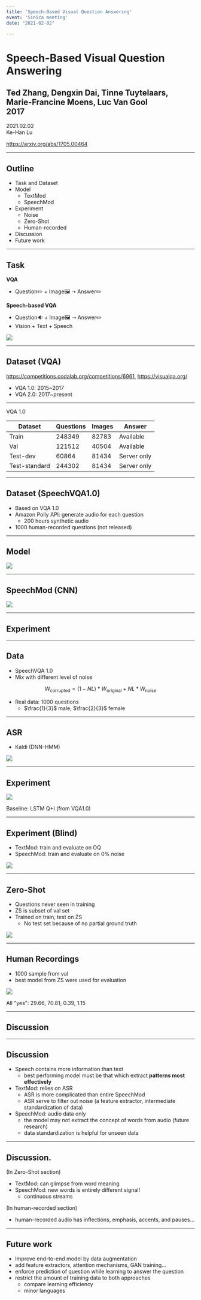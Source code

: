 ```yaml
---
title: 'Speech-Based Visual Question Answering'
event: 'Sinica meeting'
date: "2021-02-02"

---
```


# Speech-Based Visual Question Answering <!-- .element: class="title" -->
## Ted Zhang, Dengxin Dai, Tinne Tuytelaars, Marie-Francine Moens, Luc Van Gool<br> 2017 <!-- .element: class="subtitle" -->

<div class="title-name">
2021.02.02 <br>
Ke-Han Lu
</div>

https://arxiv.org/abs/1705.00464 <!-- .element: class="footnote" -->

---

## Outline

- Task and Dataset
- Model
  - TextMod
  - SpeechMod
- Experiment
  - Noise
  - Zero-Shot
  - Human-recorded
- Discussion
- Future work

---

## Task

**VQA**
- Question✏️ + Image🖼️ ➝ Answer✏️

**Speech-based VQA**
- Question🔉 + Image🖼️ ➝ Answer✏️
- Vision + Text + Speech

![](attachments/2021-01-22-05-56-37.png) <!-- .element: class="img100" -->

----

## Dataset (VQA)

<span>https://competitions.codalab.org/competitions/6961, https://visualqa.org/ </span> <!-- .element: class="footnote" -->

- VQA 1.0: 2015~2017
- VQA 2.0: 2017~present

<hr>

$\text{VQA 1.0}$

| Dataset       | Questions | Images | Answer      |
|---------------|-----------|--------|-------------|
| Train         | 248349    | 82783  | Available   |
| Val           | 121512    | 40504  | Available   |
| Test-dev      | 60864     | 81434  | Server only |
| Test-standard | 244302    | 81434  | Server only |

----

## Dataset (SpeechVQA1.0)

- Based on $\text{VQA 1.0}$
- Amazon Polly API: generate audio for each question
  - 200 hours synthetic audio
- 1000 human-recorded questions (not released)


---

## Model

![](attachments/2021-01-22-03-20-57.png)  <!-- .element: class="img75" -->

----

## SpeechMod (CNN)

![](attachments/2021-02-01-22-02-26.png) <!-- .element: class="img100" -->

---

## Experiment <!-- .element: class="section-title" -->

----

## Data

- SpeechVQA 1.0
- Mix with different level of noise

$$
W_{\text{corrupted}} = (1-NL) * W_{\text{original}} + NL * W_{\text{noise}}
$$

- Real data: 1000 questions
  - $\frac{1}{3}$ male, $\frac{2}{3}$ female

----

## ASR

- Kaldi (DNN-HMM)

![](attachments/2021-01-22-04-27-48.png)


----

## Experiment

![](attachments/2021-02-01-21-39-59.png) <!-- .element: class="img50" -->

Baseline: LSTM Q+I (from $\text{VQA1.0}$)<!-- .element: class="footnote" -->

----

## Experiment (Blind)
- TextMod: train and evaluate on OQ
- SpeechMod: train and evaluate on 0% noise

![](attachments/2021-02-01-21-39-27.png) <!-- .element: class="img50" -->

----

## Zero-Shot
- Questions never seen in training
- $\text{ZS}$ is subset of $\text{val}$ set
- Trained on $\text{train}$, test on $\text{ZS}$
  - No test set because of no partial ground truth

![](attachments/2021-01-22-05-29-08.png)

----

## Human Recordings

- 1000 sample from $\text{val}$
- best model from $\text{ZS}$ were used for evaluation

![](attachments/2021-01-22-05-36-13.png) <!-- .element: class="img75" -->

All "yes": 29.66, 70.81, 0.39, 1.15 <!-- .element: class="footnote" -->

---

## Discussion <!-- .element: class="section-title" -->

----

## Discussion

- Speech contains more information than text
  - best performing model must be that which extract **patterns most effectively**
- TextMod: relies on ASR
  - ASR is more complicated than entire SpeechMod
  - ASR serve to filter out noise (a feature extractor, intermediate standardization of data)
- SpeechMod:  audio data only
  - the model may not extract the concept of words from audio (future research)
  - data standardization is helpful for unseen data

----

## Discussion.

(In Zero-Shot section)
- TextMod: can glimpse from word meaning
- SpeechMod: new words is entirely different signal!
  - continuous streams

(In human-recorded section)

- human-recorded audio has inflections, emphasis, accents, and pauses...

---

## Future work

- Improve end-to-end model by data augmentation
- add feature extractors, attention mechanisms, GAN training...
- enforce prediction of question while learning to answer the question
- restrict the amount of training data to both approaches
  - compare learning efficiency
  - minor languages

